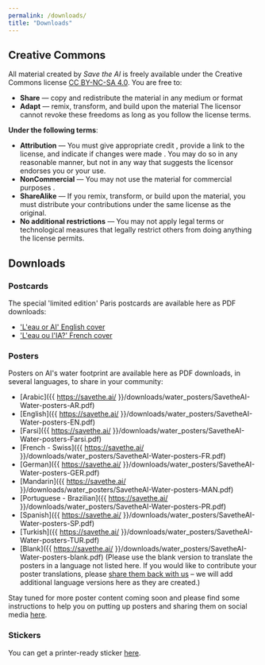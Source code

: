 ```yaml
---
permalink: /downloads/
title: "Downloads"
---
```


## Creative Commons 

All material created by _Save the AI_ is freely available under the Creative Commons license [CC BY-NC-SA 4.0](https://creativecommons.org/licenses/by-nc-sa/4.0/).
You are free to:
- **Share** — copy and redistribute the material in any medium or format
- **Adapt** — remix, transform, and build upon the material
The licensor cannot revoke these freedoms as long as you follow the license terms.

**Under the following terms**:

- **Attribution** — You must give appropriate credit , provide a link to the license, and indicate if changes were made . You may do so in any reasonable manner, but not in any way that suggests the licensor endorses you or your use.
- **NonCommercial** — You may not use the material for commercial purposes .
- **ShareAlike** — If you remix, transform, or build upon the material, you must distribute your contributions under the same license as the original.
- **No additional restrictions** — You may not apply legal terms or technological measures that legally restrict others from doing anything the license permits.

## Downloads

### <a id="postcards"/>Postcards
The special 'limited edition' Paris postcards are available here as PDF downloads:
- ['L'eau or AI' English cover](https://github.com/user-attachments/files/18727189/SavetheAI-postcard-v1.5b.pdf)
- ['L'eau ou l'IA?' French cover](https://github.com/user-attachments/files/18727201/SavetheAI-postcard-v1.5a.pdf)


### <a id="posters"/>Posters
Posters on AI's water footprint are available here as PDF downloads, in several languages, to share in your community:
- [Arabic]({{ https://savethe.ai/ }}/downloads/water_posters/SavetheAI-Water-posters-AR.pdf)
- [English]({{ https://savethe.ai/ }}/downloads/water_posters/SavetheAI-Water-posters-EN.pdf)
- [Farsi]({{ https://savethe.ai/ }}/downloads/water_posters/SavetheAI-Water-posters-Farsi.pdf)
- [French - Swiss]({{ https://savethe.ai/ }}/downloads/water_posters/SavetheAI-Water-posters-FR.pdf)
- [German]({{ https://savethe.ai/ }}/downloads/water_posters/SavetheAI-Water-posters-GER.pdf)
- [Mandarin]({{ https://savethe.ai/ }}/downloads/water_posters/SavetheAI-Water-posters-MAN.pdf)
- [Portuguese - Brazilian]({{ https://savethe.ai/ }}/downloads/water_posters/SavetheAI-Water-posters-PR.pdf)
- [Spanish]({{ https://savethe.ai/ }}/downloads/water_posters/SavetheAI-Water-posters-SP.pdf)
- [Turkish]({{ https://savethe.ai/ }}/downloads/water_posters/SavetheAI-Water-posters-TUR.pdf)
- [Blank]({{ https://savethe.ai/ }}/downloads/water_posters/SavetheAI-Water-posters-blank.pdf) (Please use the blank version to translate the posters in a language not listed here. If you would like to contribute your poster translations, 
please [share them back with us](https://savethe.ai/join-us/) – we will add additional language versions 
here as they are created.)

Stay tuned for more poster content coming soon and please find some instructions to help you on putting up posters and sharing them on social media [here](https://savethe.ai/join-us/). 

### <a id="stickers"/>Stickers
You can get a printer-ready sticker [here](/downloads/savetheAI-sticker.png).
